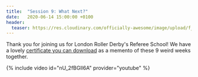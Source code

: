 ```yaml
---
title:  "Session 9: What Next?"
date:   2020-06-14 15:00:00 +0100
header:
  teaser: https://res.cloudinary.com/officially-awesome/image/upload/f_auto,q_auto,c_scale,w_600/officially-awesome/screenshots/ref-school-session-9_hk6cpm.png
---
```

<!-- more -->

Thank you for joining us for London Roller Derby's Referee School! We have a lovely [certificate you can download](/certificate/) as a memento of these 9 weird weeks together.

{% include video id="nU_2fBGll6A" provider="youtube" %}
